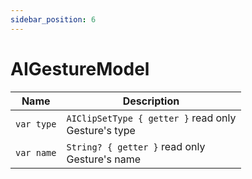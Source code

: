 ```yaml
---
sidebar_position: 6
---
```


# AIGestureModel

| Name     | Description     |
| -------- | --------------- |
| `var type`   | `AIClipSetType { getter }` read only<br/> Gesture's type      |
| `var name`   | `String? { getter }` read only<br/> Gesture's name          |
